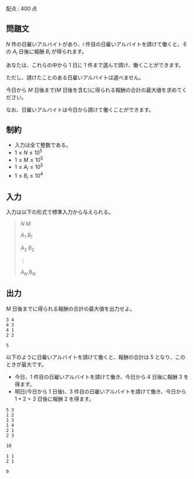 配点 : $400$ 点

## 問題文

$N$ 件の日雇いアルバイトがあり、$i$ 件目の日雇いアルバイトを請けて働くと、その $A_i$ 日後に報酬 $B_i$ が得られます。

あなたは、これらの中から $1$ 日に $1$ 件まで選んで請け、働くことができます。

ただし、請けたことのある日雇いアルバイトは選べません。

今日から $M$ 日後まで($M$ 日後を含む)に得られる報酬の合計の最大値を求めてください。

なお、日雇いアルバイトは今日から請けて働くことができます。

## 制約

- 入力は全て整数である。
- $1 \leq N \leq 10^5$
- $1 \leq M \leq 10^5$
- $1 \leq A_i \leq 10^5$
- $1 \leq B_i \leq 10^4$

## 入力

入力は以下の形式で標準入力から与えられる。

> $N$ $M$
> 
> $A_1$ $B_1$
> 
> $A_2$ $B_2$
> 
> $\vdots$
> 
> $A_N$ $B_N$

## 出力

$M$ 日後までに得られる報酬の合計の最大値を出力せよ。

```input1
3 4
4 3
4 1
2 2
```

```output1
5
```

以下のように日雇いアルバイトを請けて働くと、報酬の合計は $5$ となり、このときが最大です。

- 今日、$1$ 件目の日雇いアルバイトを請けて働き、今日から $4$ 日後に報酬 $3$ を得ます。
- 明日(今日から $1$ 日後)、$3$ 件目の日雇いアルバイトを請けて働き、今日から $1+2 = 3$ 日後に報酬 $2$ を得ます。

```input2
5 3
1 2
1 3
1 4
2 1
2 3
```

```output2
10
```

```input3
1 1
2 1
```

```output3
0
```